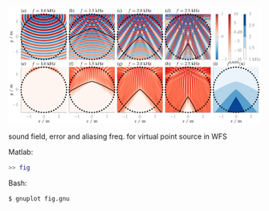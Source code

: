 ![Fig](fig.png)

sound field, error and aliasing freq. for virtual point source in WFS

Matlab:
```Matlab
>> fig
```

Bash:
```Bash
$ gnuplot fig.gnu
```
